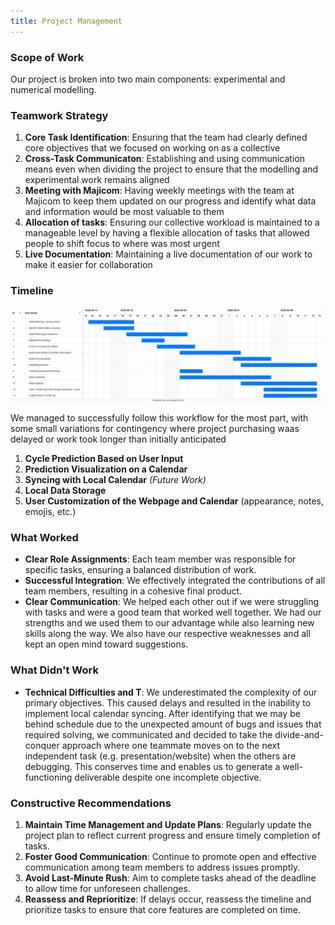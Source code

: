 ```yaml
---
title: Project Management 
---
```

### Scope of Work

Our project is broken into two main components: experimental and numerical modelling.

### Teamwork Strategy

1. **Core Task Identification**: Ensuring that the team had clearly defined core objectives that we focused on working on as a collective
2. **Cross-Task Communicaton**: Establishing and using communication means even when dividing the project to ensure that the modelling and experimental work remains aligned
3. **Meeting with Majicom**: Having weekly meetings with the team at Majicom to keep them updated on our progress and identify what data and information would be most valuable to them
4. **Allocation of tasks**: Ensuring our collective workload is maintained to a manageable level by having a flexible allocation of tasks that allowed people to shift focus to where was most urgent
5. **Live Documentation**: Maintaining a live documentation of our work to make it easier for collaboration
   

### Timeline


<img width="978" alt="Majicom goals" src="https://raw.githubusercontent.com/Technology-for-the-Poorest-Billion/2025-Majicom-WaterCooling-passive/refs/heads/main/finalassets/GanttChart.png">



We managed to successfully follow this workflow for the most part, with some small variations for contingency where project purchasing waas delayed or work took longer than initially anticipated

1. **Cycle Prediction Based on User Input**
2. **Prediction Visualization on a Calendar**
3. **Syncing with Local Calendar** *(Future Work)*
4. **Local Data Storage**
5. **User Customization of the Webpage and Calendar** (appearance, notes, emojis, etc.)

### What Worked
- **Clear Role Assignments**: Each team member was responsible for specific tasks, ensuring a balanced distribution of work.
- **Successful Integration**: We effectively integrated the contributions of all team members, resulting in a cohesive final product.
- **Clear Communication**: We helped each other out if we were struggling with tasks and were a good team that worked well together. We had our strengths
and we used them to our advantage while also learning new skills along the way. We also have our respective weaknesses and all kept an open mind toward suggestions.

### What Didn't Work
- **Technical Difficulties and T**: We underestimated the complexity of our primary objectives. This caused delays and resulted in the inability to implement local calendar syncing. After identifying that we may be behind schedule due to the unexpected amount of bugs and issues that required solving, we communicated and decided to take the divide-and-conquer approach where one teammate moves on to the next independent task (e.g. presentation/website) when the others are debugging. This conserves time and enables us to generate a well-functioning deliverable despite one incomplete objective.

### Constructive Recommendations
1. **Maintain Time Management and Update Plans**: Regularly update the project plan to reflect current progress and ensure timely completion of tasks.
2. **Foster Good Communication**: Continue to promote open and effective communication among team members to address issues promptly.
3. **Avoid Last-Minute Rush**: Aim to complete tasks ahead of the deadline to allow time for unforeseen challenges.
4. **Reassess and Reprioritize**: If delays occur, reassess the timeline and prioritize tasks to ensure that core features are completed on time.
